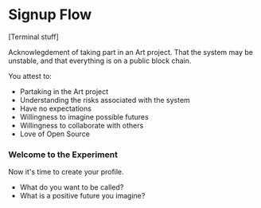 # Signup Flow

[Terminal stuff]

Acknowlegdement of taking part in an Art project. That the system may be unstable, and that everything is on a public block chain.

You attest to:
- Partaking in the Art project
- Understanding the risks associated with the system
- Have no expectations
- Willingness to imagine possible futures
- Willingness to collaborate with others
- Love of Open Source

### Welcome to the Experiment

Now it's time to create your profile.

- What do you want to be called?
- What is a positive future you imagine?
